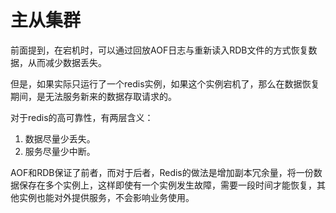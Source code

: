 # 主从集群

前面提到，在宕机时，可以通过回放AOF日志与重新读入RDB文件的方式恢复数据，从而减少数据丢失。

但是，如果实际只运行了一个redis实例，如果这个实例宕机了，那么在数据恢复期间，是无法服务新来的数据存取请求的。

对于redis的高可靠性，有两层含义：

1. 数据尽量少丢失。
2. 服务尽量少中断。

AOF和RDB保证了前者，而对于后者，Redis的做法是增加副本冗余量，将一份数据保存在多个实例上，这样即使有一个实例发生故障，需要一段时间才能恢复，其他实例也能对外提供服务，不会影响业务使用。
